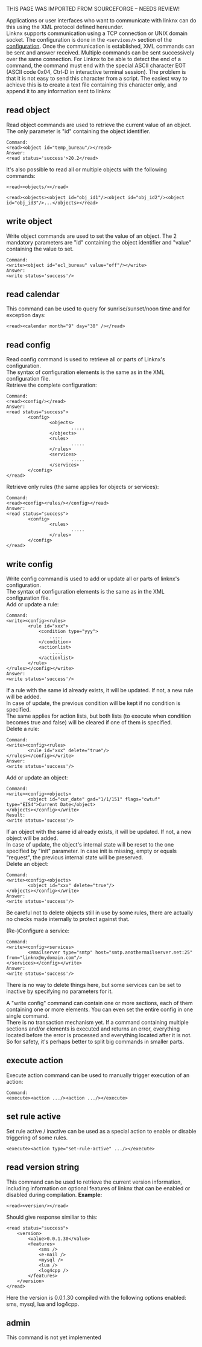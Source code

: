 THIS PAGE WAS IMPORTED FROM SOURCEFORGE – NEEDS REVIEW!

Applications or user interfaces who want to communicate with linknx can do this using the XML protocol defined hereunder.  
Linknx supports communication using a TCP connection or UNIX domain socket. The configuration is done in the `<services/>` section of the [configuration](Configuration).
Once the communication is established, XML commands can be sent and answer received. Multiple commands can be sent successively over the same connection. For Linknx to be able to detect the end of a command, the command must end with the special ASCII character EOT (ASCII code 0x04, Ctrl-D in interactive terminal session). The problem is that it is not easy to send this character from a script. The easiest way to achieve this is to create a text file containing this character only, and append it to any information sent to linknx  


## read object

Read object commands are used to retrieve the current value of an object. The only parameter is "id" containing the object identifier. 
    
    Command:
    <read><object id="temp_bureau"/></read>
    Answer:
    <read status='success'>20.2</read>

It's also possible to read all or multiple objects with the following commands: 
    
    <read><objects/></read>
    
    <read><objects><object id="obj_id1"/><object id="obj_id2"/><object id="obj_id3"/>...</objects></read>

  


## write object

Write object commands are used to set the value of an object. The 2 mandatory parameters are "id" containing the object identifier and "value" containing the value to set. 
    
    Command:
    <write><object id="ecl_bureau" value="off"/></write>
    Answer:
    <write status='success'/>

## read calendar

This command can be used to query for sunrise/sunset/noon time and for exception days: 
    
    
    <read><calendar month="9" day="30" /></read>
    

## read config

Read config command is used to retrieve all or parts of Linknx's configuration.  
The syntax of configuration elements is the same as in the XML configuration file.  
Retrieve the complete configuration: 
    
    Command:
    <read><config/></read>
    Answer:
    <read status="success">
            <config>
                    <objects>
                            .....
                    </objects>
                    <rules>
                            .....
                    </rules>
                    <services>
                            .....
                    </services>
            </config>
    </read>

Retrieve only rules (the same applies for objects or services): 
    
    Command:
    <read><config><rules/></config></read>
    Answer:
    <read status="success">
            <config>
                    <rules>
                            .....
                    </rules>
            </config>
    </read>

## write config

Write config command is used to add or update all or parts of linknx's configuration.  
The syntax of configuration elements is the same as in the XML configuration file.  
Add or update a rule: 
    
    Command:
    <write><config><rules>
            <rule id="xxx">
                <condition type="yyy">
                    .....
                </condition>
                <actionlist>
                    .....
                </actionlist>
            </rule>
    </rules></config></write>
    Answer:
    <write status='success'/>

If a rule with the same id already exists, it will be updated. If not, a new rule will be added.  
In case of update, the previous condition will be kept if no condition is specified.  
The same applies for action lists, but both lists (to execute when condition becomes true and false) will be cleared if one of them is specified.  
Delete a rule: 
    
    Command:
    <write><config><rules>
            <rule id="xxx" delete="true"/>
    </rules></config></write>
    Answer:
    <write status='success'/>

Add or update an object: 
    
    Command:
    <write><config><objects>
            <object id="cur_date" gad="1/1/151" flags="cwtuf" type="EIS4">Current Date</object>
    </objects></config></write>
    Result:
    <write status='success'/>

If an object with the same id already exists, it will be updated. If not, a new object will be added.  
In case of update, the object's internal state will be reset to the one specified by "init" parameter. In case init is missing, empty or equals "request", the previous internal state will be preserved.  
Delete an object: 
    
    Command:
    <write><config><objects>
            <object id="xxx" delete="true"/>
    </objects></config></write>
    Answer:
    <write status='success'/>

Be careful not to delete objects still in use by some rules, there are actually no checks made internally to protect against that. 

(Re-)Configure a service: 
    
    Command:
    <write><config><services>
            <emailserver type="smtp" host="smtp.anothermailserver.net:25" from="linknx@mydomain.com"/>
    </services></config></write>
    Answer:
    <write status='success'/>

There is no way to delete things here, but some services can be set to inactive by specifying no parameters for it. 

A "write config" command can contain one or more sections, each of them containing one or more elements. You can even set the entire config in one single command.  
There is no transaction mechanism yet. If a command containing multiple sections and/or elements is executed and returns an error, everything located before the error is processed and everything located after it is not. So for safety, it's perhaps better to split big commands in smaller parts. 

  


## execute action

Execute action command can be used to manually trigger execution of an action: 
    
    Command:
    <execute><action .../><action .../></execute>
    

  


## set rule active

Set rule active / inactive can be used as a special action to enable or disable triggering of some rules. 
    
    
    <execute><action type="set-rule-active" .../></execute>
    

## read version string

This command can be used to retrieve the current version information, including information on optional features of linknx that can be enabled or disabled during compilation. **Example:**
    
    <read><version/></read>

Should give response similiar to this: 
    
    <read status="success">
        <version>
            <value>0.0.1.30</value>
            <features>
                <sms />
                <e-mail />
                <mysql />
                <lua />
                <log4cpp />
            </features>
        </version>
    </read>

Here the version is 0.0.1.30 compiled with the following options enabled: sms, mysql, lua and log4cpp. 

## admin

This command is not yet implemented 
